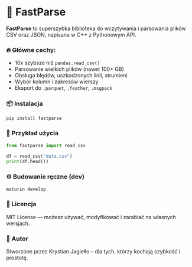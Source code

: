 # 🚀 FastParse

**FastParse** to superszybka biblioteka do wczytywania i parsowania plików CSV oraz JSON, napisana w C++ z Pythonowym API.

### 🔥 Główne cechy:
- 10x szybsze niż `pandas.read_csv()`
- Parsowanie wielkich plików (nawet 100+ GB)
- Obsługa błędów, uszkodzonych linii, strumieni
- Wybór kolumn i zakresów wierszy
- Eksport do `.parquet`, `.feather`, `.msgpack`

### 📦 Instalacja

```bash
pip install fastparse
```

### 🧪 Przykład użycia

```python
from fastparse import read_csv

df = read_csv("data.csv")
print(df.head())
```

### ⚙️ Budowanie ręczne (dev)

```bash
maturin develop
```

### 📃 Licencja

MIT License — możesz używać, modyfikować i zarabiać na własnych wersjach.

### 🧠 Autor

Stworzone przez Krystian Jagiełło – dla tych, którzy kochają szybkość i prostotę.
